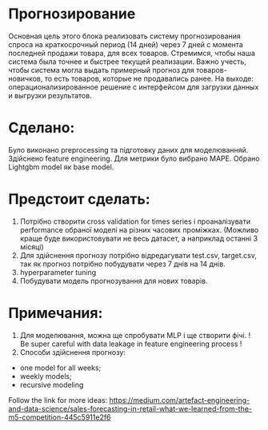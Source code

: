 # Прогнозирование    
Основная цель этого блока реализовать систему прогнозирования спроса на краткосрочный период (14 дней) через 7 дней с момента последней продажи товара, для всех товаров. Стремимся, чтобы наша система была точнее и быстрее текущей реализации. Важно учесть, чтобы система могла выдать примерный прогноз для товаров-новичков, то есть товаров, которые не продавались ранее. 
На выходе: операционализированное решение с интерфейсом для загрузки данных и выгрузки результатов. 
# Сделано:  
Було виконано preprocessing та підготовку даних для моделюванняй. Здійснено feature engineering. Для метрики було вибрано MAPE. Обрано Lightgbm model як base model.

# Предстоит сделать:  
1) Потрібно створити cross validation for times series і проаналізувати performance обраної моделі на різних часових проміжках. (Можливо краще буде використовувати не весь датасет, а наприклад останні 3 місяці)
2) Для здійснення прогнозу потрібно відредагувати test.csv, target.csv, так як прогноз потрібно побудувати через 7 днів на 14 днів.
3) hyperparameter tuning
4) Побудувати модель прогнозування для нових товарів.

# Примечания: 
1) Для моделювання, можна ще спробувати MLP і ще створити фічі. ! Be super careful with data leakage in feature engineering process !
2) Способи здійснення прогнозу:
- one model for all weeks;
- weekly models;
- recursive modeling

Follow the link for more ideas: https://medium.com/artefact-engineering-and-data-science/sales-forecasting-in-retail-what-we-learned-from-the-m5-competition-445c5911e2f6
